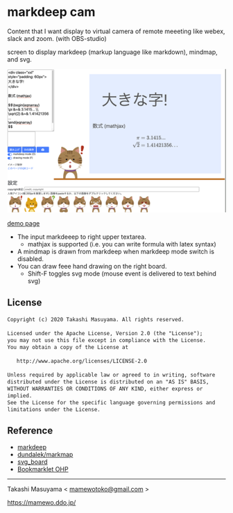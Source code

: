 markdeep cam
==============

Content that I want display to virtual camera of remote meeeting like webex, slack and zoom. (with OBS-studio)

screen to display markdeep (markup language like markdown), mindmap, and svg.

![demo image](image/markdeep_cam_demo.png)

[demo page](https://mamewotoko.github.io/markdeep_cam/)

* The input markdeeep to right upper textarea.
    * mathjax is supported (i.e. you can write formula with latex syntax)
* A mindmap is drawn from markdeep when markdeep mode switch is disabled.
* You can draw feee hand drawing on the right board. 
    * Shift-F toggles svg mode (mouse event is delivered to text behind svg)

License
-------

    Copyright (c) 2020 Takashi Masuyama. All rights reserved.

    Licensed under the Apache License, Version 2.0 (the "License");
    you may not use this file except in compliance with the License.
    You may obtain a copy of the License at

       http://www.apache.org/licenses/LICENSE-2.0

    Unless required by applicable law or agreed to in writing, software
    distributed under the License is distributed on an "AS IS" BASIS,
    WITHOUT WARRANTIES OR CONDITIONS OF ANY KIND, either express or implied.
    See the License for the specific language governing permissions and
    limitations under the License.


Reference
----------

* [markdeep](https://casual-effects.com/markdeep/)
* [dundalek/markmap](https://github.com/dundalek/markmap)
* [svg_board](https://casual-effects.com/markdeep/)
* [Bookmarklet OHP](https://mamewo.ddo.jp/bookmarklet_ohp.html)

----
Takashi Masuyama < mamewotoko@gmail.com >  

https://mamewo.ddo.jp/

